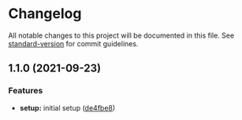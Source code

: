 # Changelog

All notable changes to this project will be documented in this file. See [standard-version](https://github.com/conventional-changelog/standard-version) for commit guidelines.

## 1.1.0 (2021-09-23)

### Features

- **setup:** initial setup ([de4fbe8](https://github.com/jainaman23/inital-setup/commit/de4fbe81565403451f6ba38aacd4e745b72c502e))
